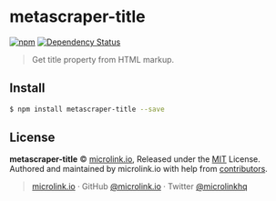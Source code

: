 # metascraper-title

[![npm](https://img.shields.io/npm/v/metascraper-title.svg?style=flat-square)](https://www.npmjs.com/package/metascraper-title)
[![Dependency Status](https://david-dm.org/microlinkhq/metascraper.svg?path=packages/metascraper-title&style=flat-square)](https://david-dm.org/microlinkhq/metascraper?path=packages/metascraper-title)

> Get title property from HTML markup.

## Install

```bash
$ npm install metascraper-title --save
```

## License

**metascraper-title** © [microlink.io](https://microlink.io), Released under the [MIT](https://github.com/microlinkhq/metascraper-title/blob/master/LICENSE.md) License.<br>
Authored and maintained by microlink.io with help from [contributors](https://github.com/microlinkhq/metascraper-title/contributors).

> [microlink.io](https://microlink.io) · GitHub [@microlink.io](https://github.com/microlinkhq) · Twitter [@microlinkhq](https://twitter.com/microlinkhq)
